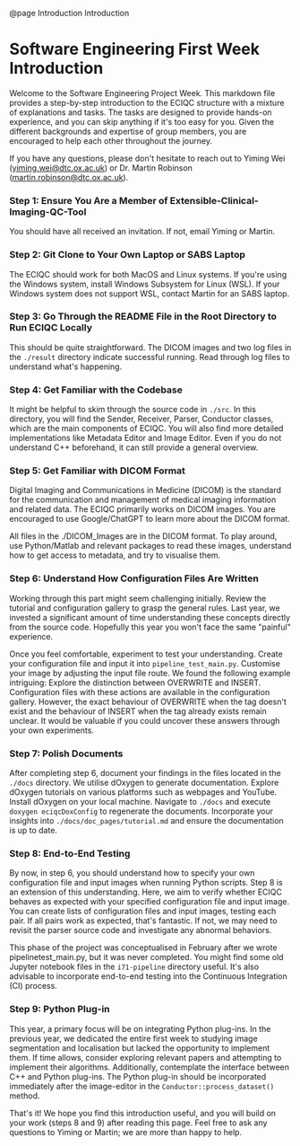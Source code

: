 @page Introduction Introduction

# Software Engineering First Week Introduction

Welcome to the Software Engineering Project Week. This markdown file provides a step-by-step introduction to the ECIQC structure with a mixture of explanations and tasks. The tasks are designed to provide hands-on experience, and you can skip anything if it's too easy for you. Given the different backgrounds and expertise of group members, you are encouraged to help each other throughout the journey.

If you have any questions, please don't hesitate to reach out to Yiming Wei (yiming.wei@dtc.ox.ac.uk) or Dr. Martin Robinson (martin.robinson@dtc.ox.ac.uk).

### Step 1: Ensure You Are a Member of Extensible-Clinical-Imaging-QC-Tool
You should have all received an invitation. If not, email Yiming or Martin.

### Step 2: Git Clone to Your Own Laptop or SABS Laptop
The ECIQC should work for both MacOS and Linux systems. If you're using the Windows system, install Windows Subsystem for Linux (WSL). If your Windows system does not support WSL, contact Martin for an SABS laptop.

### Step 3: Go Through the README File in the Root Directory to Run ECIQC Locally
This should be quite straightforward. The DICOM images and two log files in the `./result` directory indicate successful running. Read through log files to understand what's happening.

### Step 4: Get Familiar with the Codebase
It might be helpful to skim through the source code in `./src`. In this directory, you will find the Sender, Receiver, Parser, Conductor classes, which are the main components of ECIQC. You will also find more detailed implementations like Metadata Editor and Image Editor. Even if you do not understand C++ beforehand, it can still provide a general overview.

### Step 5: Get Familiar with DICOM Format
Digital Imaging and Communications in Medicine (DICOM) is the standard for the communication and management of medical imaging information and related data. The ECIQC primarily works on DICOM images. You are encouraged to use Google/ChatGPT to learn more about the DICOM format.

All files in the ./DICOM_Images are in the DICOM format. To play around, use Python/Matlab and relevant packages to read these images, understand how to get access to metadata, and try to visualise them.

### Step 6: Understand How Configuration Files Are Written
Working through this part might seem challenging initially. Review the tutorial and configuration gallery to grasp the general rules. Last year, we invested a significant amount of time understanding these concepts directly from the source code. Hopefully this year you won't face the same "painful" experience.

Once you feel comfortable, experiment to test your understanding. Create your configuration file and input it into `pipeline_test_main.py`. Customise your image by adjusting the input file route. We found the following example intriguing:
Explore the distinction between OVERWRITE and INSERT. Configuration files with these actions are available in the configuration gallery. However, the exact behaviour of OVERWRITE when the tag doesn't exist and the behaviour of INSERT when the tag already exists remain unclear. It would be valuable if you could uncover these answers through your own experiments.

### Step 7: Polish Documents
After completing step 6, document your findings in the files located in the `./docs` directory. We utilise dOxygen to generate documentation. Explore dOxygen tutorials on various platforms such as webpages and YouTube. Install dOxygen on your local machine. Navigate to `./docs` and execute `doxygen eciqcDoxConfig` to regenerate the documents. Incorporate your insights into `./docs/doc_pages/tutorial.md` and ensure the documentation is up to date.

### Step 8: End-to-End Testing
By now, in step 6, you should understand how to specify your own configuration file and input images when running Python scripts. Step 8 is an extension of this understanding. Here, we aim to verify whether ECIQC behaves as expected with your specified configuration file and input image. You can create lists of configuration files and input images, testing each pair. If all pairs work as expected, that's fantastic. If not, we may need to revisit the parser source code and investigate any abnormal behaviors.

This phase of the project was conceptualised in February after we wrote pipelinetest_main.py, but it was never completed. You might find some old Jupyter notebook files in the `i71-pipeline` directory useful. It's also advisable to incorporate end-to-end testing into the Continuous Integration (CI) process.


### Step 9: Python Plug-in
This year, a primary focus will be on integrating Python plug-ins. In the previous year, we dedicated the entire first week to studying image segmentation and localisation but lacked the opportunity to implement them. If time allows, consider exploring relevant papers and attempting to implement their algorithms. Additionally, contemplate the interface between C++ and Python plug-ins. The Python plug-in should be incorporated immediately after the image-editor in the `Conductor::process_dataset()` method.

That's it! We hope you find this introduction useful, and you will build on your work (steps 8 and 9) after reading this page. Feel free to ask any questions to Yiming or Martin; we are more than happy to help.
